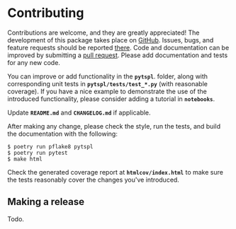 # Contributing

Contributions are welcome, and they are greatly appreciated! The development of this package takes place on [GitHub](https://github.com/irtazahashmi/pytspl/tree/dev). Issues, bugs, and feature requests should be reported [there](https://github.com/irtazahashmi/pytspl/issues). Code and documentation can be improved by submitting a [pull request](https://github.com/irtazahashmi/pytspl/pulls). Please add documentation and tests for any new code.

You can improve or add functionality in the **`pytspl`**. folder, along with corresponding unit tests in **`pytspl/tests/test_*.py`** (with reasonable coverage). If you have a nice example to demonstrate the use of the introduced functionality, please consider adding a tutorial in **`notebooks`**.

Update **`README.md`** and **`CHANGELOG.md`** if applicable.

After making any change, please check the style, run the tests, and build the documentation with the following:

```console
$ poetry run pflake8 pytspl
$ poetry run pytest
$ make html
```

Check the generated coverage report at **`htmlcov/index.html`** to make sure the tests reasonably cover the changes you've introduced.

## Making a release

Todo.
